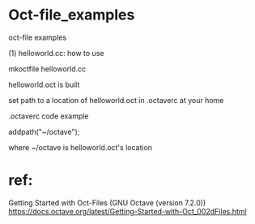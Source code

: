 # Oct-file_examples
oct-file examples

(1) helloworld.cc:
how to use

mkoctfile helloworld.cc

helloworld.oct is built

set path to a location of helloworld.oct in .octaverc at your home

.octaverc code example

addpath("~/octave");

where ~/octave is helloworld.oct's location


# ref:

Getting Started with Oct-Files (GNU Octave (version 7.2.0)) https://docs.octave.org/latest/Getting-Started-with-Oct_002dFiles.html
